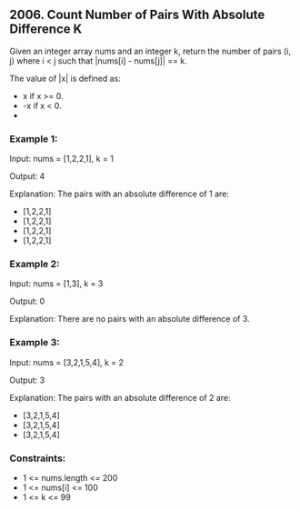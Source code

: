 ## 2006. Count Number of Pairs With Absolute Difference K

Given an integer array nums and an integer k, return the number of pairs (i, j) where i < j such that |nums[i] - nums[j]| == k.

The value of |x| is defined as:

- x if x >= 0.
- -x if x < 0.
-

### Example 1:

Input: nums = [1,2,2,1], k = 1

Output: 4

Explanation: The pairs with an absolute difference of 1 are:

- [1,2,2,1]
- [1,2,2,1]
- [1,2,2,1]
- [1,2,2,1]

### Example 2:

Input: nums = [1,3], k = 3

Output: 0

Explanation: There are no pairs with an absolute difference of 3.

### Example 3:

Input: nums = [3,2,1,5,4], k = 2

Output: 3

Explanation: The pairs with an absolute difference of 2 are:

- [3,2,1,5,4]
- [3,2,1,5,4]
- [3,2,1,5,4]

### Constraints:

- 1 <= nums.length <= 200
- 1 <= nums[i] <= 100
- 1 <= k <= 99
